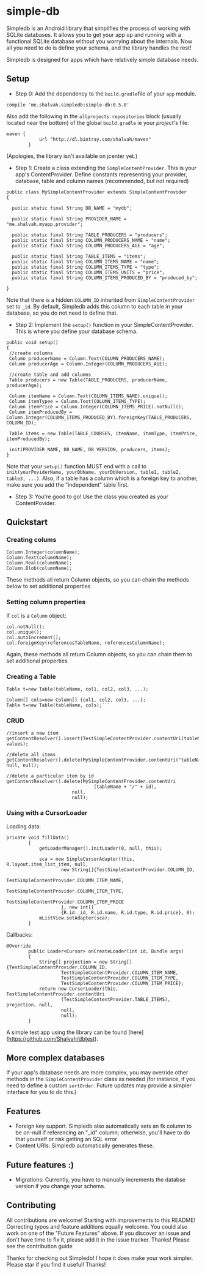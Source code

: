 # simple-db
Simpledb is an Android library that simplifies the process of working with SQLite databases. It allows you to get your app up and running with a functional SQLite database without you worrying about the internals. Now all you need to do is define your schema, and the library handles the rest!

Simpledb is designed for apps which have relatively simple database needs.
## Setup
* Step 0: Add the dependency to the `build.gradle`file of your `app` module.
```
compile 'me.shalvah.simpledb:simple-db:0.5.0'
```
Also add the following in the `allprojects.repositories` block (usually located near the bottom) of the global `build.gradle` ie your _project's_  file:
```
maven {
            url "http://dl.bintray.com/shalvah/maven"
        }
 ```
(Apologies, the library isn't available on jcenter yet.)

* Step 1: Create a class extending the `SimpleContentProvider`. This is your app's ContentProvider. Define constants representing your provider, database, table and column names (recommended, but not required)
```
public class MySimpleContentProvider extends SimpleContentProvider
{

  public static final String DB_NAME = "mydb";

  public static final String PROVIDER_NAME = "me.shalvah.myapp.provider";

  public static final String TABLE_PRODUCERS = "producers";
  public static final String COLUMN_PRODUCERS_NAME = "name";
  public static final String COLUMN_PRODUCERS_AGE = "age";

  public static final String TABLE_ITEMS = "items";
  public static final String COLUMN_ITEMS_NAME = "name";
  public static final String COLUMN_ITEMS_TYPE = "type";
  public static final String COLUMN_ITEMS_UNITS = "price";
  public static final String COLUMN_ITEMS_PRODUCED_BY = "produced_by";

}
```
Note that there is a hidden `COLUMN_ID` inherited from `SimpleContentProvider` set to `_id`. By default, Simpledb adds this column to each table in your database, so you do not need to define that.

* Step 2: Implement the `setup()` function in your SimpleContentProvider. This is where you define your database schema.

```
public void setup()
{
 //create columns
 Column producerName = Column.Text(COLUMN_PRODUCERS_NAME);
 Column producerAge = Column.Integer(COLUMN_PRODUCERS_AGE);

 //create table and add columns
 Table producers = new Table(TABLE_PRODUCERS, producerName, producerAge);

 Column itemName = Column.Text(COLUMN_ITEMS_NAME).unique();
 Column itemTypee = Column.Text(COLUMN_ITEMS_TYPE);
 Column itemPrice = Column.Integer(COLUMN_ITEMS_PRICE).notNull();
 Column itemProducedBy = Column.Integer(COLUMN_ITEMS_PRODUCED_BY).foreignKey(TABLE_PRODUCERS, COLUMN_ID);

 Table items = new Table(TABLE_COURSES, itemName, itemType, itemPrice, itemProducedBy);

 init(PROVIDER_NAME, DB_NAME, DB_VERSION, producers, items);
}
```
Note that your `setup()` function MUST end with a call to `init(yourPoviderName, yourDbName, yourDbVersion, table1, table2, table3, ...)`.
Also, if a table has a column which is a foreign key to another, make sure you add the "independent" table first.

* Step 3: You're good to go! Use the class you created as your ContentPovider.

## Quickstart
### Creating colums
```
Column.Integer(columnName);
Column.Text(columnName);
Column.Real(columnName);
Column.Blob(columnName);
```
These methods all return Column objects, so you can chain the methods below to set additional properties

### Setting column properties
If `col` is a `Column` object:
```
col.notNull();
col.unique();
col.autoIncrement();
col.foreignKey(referencesTableName, referencesColumnName);
```
Again, these methods all return Column objects, so you can chain them to set additional properties

### Creating a Table
```
Table t=new Table(tableName, col1, col2, col3, ...);

Column[] cols=new Column[] {col1, col2, col3, ...};
Table t=new Table(tableName, cols);```
```

### CRUD
```
//insert a new item
getContentResolver().insert(TestSimpleContentProvider.contentUri(tableName), values);

//delete all items
getContentResolver().delete(MySimpleContentProvider.contentUri("tableName"), null, null);

//delete a particular item by id
getContentResolver().delete(MySimpleContentProvider.contentUri
                                (tableName + "/" + id),
                        null,
                        null);
```

### Using with a CursorLoader
Loading data:
```
private void fillData()
        {
            getLoaderManager().initLoader(0, null, this);

            sca = new SimpleCursorAdapter(this, R.layout.item_list_item, null,
                    new String[]{TestSimpleContentProvider.COLUMN_ID,
                            TestSimpleContentProvider.COLUMN_ITEM_NAME,
                            TestSimpleContentProvider.COLUMN_ITEM_TYPE,
                            TestSimpleContentProvider.COLUMN_ITEM_PRICE
                    }, new int[]
                    {R.id._id, R.id.name, R.id.type, R.id.price}, 0);
            mListView.setAdapter(sca);
        }
```

Callbacks:
```
@Override
        public Loader<Cursor> onCreateLoader(int id, Bundle args)
        {
            String[] projection = new String[]{TestSimpleContentProvider.COLUMN_ID,
                    TestSimpleContentProvider.COLUMN_ITEM_NAME,
                    TestSimpleContentProvider.COLUMN_ITEM_TYPE,
                    TestSimpleContentProvider.COLUMN_ITEM_PRICE};
            return new CursorLoader(this, TestSimpleContentProvider.contentUri
                    (TestSimpleContentProvider.TABLE_ITEMS), projection, null,
                    null,
                    null);
        }
```

A simple test app using the library can be found [here] (https://github.com/Shalvah/dbtest).

## More complex databases
If your app's database needs are more complex, you may override other methods in the `SimpleContentProvider` class as needed (for instance, if you need to define a custom `sortOrder`. Future updates may provide a simpler interface for you to do this.) 

## Features
* Foreign key support. Simpledb also automatically sets an fk column to be on-null if referencing an "_id" column; otherwise, you'll have to do that yourself or risk getting an SQL error
* Content URIs: Simpledb automatically generates these. 

## Future features :)
* Migrations: Currently, you have to manually increments the databse version if you change your schema.

## Contributing
All contributions are welcome! Starting with improvements to this README! Correcting typos and feature additions equally welcome. You could also work on one of the "Future Features" above. 
If you discover an issue and don't have time to fix it, please add it in the issue tracker. Thanks!
Please see the contribution guide

Thanks for checking out Simpledb! I hope it does make your work simpler.
Please star if you find it useful! Thanks!

